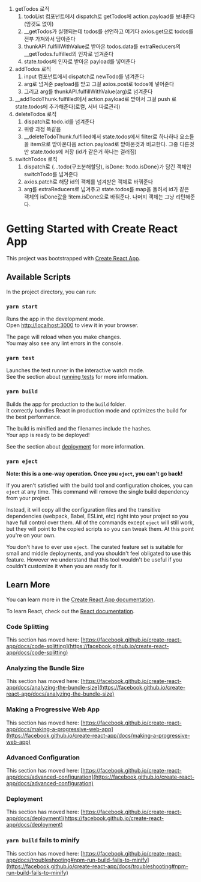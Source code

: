 


1. getTodos 로직
    1. todoList 컴포넌트에서 dispatch로 getTodos에 action.payload를 보내준다(암것도 없이)
    2. __getTodos가 실행되는데 todos를 선언하고 여기다 axios.get으로 todos를 전부 가져와서 담아준다
    3. thunkAPI.fulfillWithValue로 받아온 todos.data를 extraReducers의 __getTodos.fulfilled의 인자로 넘겨준다
    4. state.todos에 인자로 받아온 payload를 넣어준다
2. addTodos 로직
    1. input 컴포넌트에서 dispatch로 newTodo를 넘겨준다
    2. arg로 넘겨준 payload를 받고 그걸 axios.post로 todos에 넣어준다
    3. 그리고 arg를 thunkAPI.fulfillWithValue(arg)로 넘겨준다
3. __addTodoThunk.fulfilled에서 action.payload로 받아서 그걸 push 로 state.todos에 추가해준다(로컬, 서버 따로관리)
4. deleteTodos 로직
    1. dispatch로 todo.id를 넘겨준다
    2. 위랑 과정 똑같음
    3. __deleteTodoThunk.fulfilled에서 state.todos에서 filter로 하나하나 요소들을 item으로 받아온다음 action.payload로 받아온것과 비교한다. 그중 다른것만 state.todos에 저장 (id가 같은거 하나는 걸러짐)
5. switchTodos 로직
    1. dispatch로 {...todo(구조분해할당), isDone: !todo.isDone}가 담긴 객체인 switchTodo를 넘겨준다 
    2. axios.patch로 해당 id의 객체를 넘겨받은 객체로 바꿔준다
    3. arg를 extraReducers로 넘겨주고 state.todos를 map을 돌려서 id가 같은 객체의 isDone값을 !item.isDone으로 바꿔준다. 나머지 객체는 그냥 리턴해준다.



# Getting Started with Create React App

This project was bootstrapped with [Create React App](https://github.com/facebook/create-react-app).

## Available Scripts

In the project directory, you can run:

### `yarn start`

Runs the app in the development mode.\
Open [http://localhost:3000](http://localhost:3000) to view it in your browser.

The page will reload when you make changes.\
You may also see any lint errors in the console.

### `yarn test`

Launches the test runner in the interactive watch mode.\
See the section about [running tests](https://facebook.github.io/create-react-app/docs/running-tests) for more information.

### `yarn build`

Builds the app for production to the `build` folder.\
It correctly bundles React in production mode and optimizes the build for the best performance.

The build is minified and the filenames include the hashes.\
Your app is ready to be deployed!

See the section about [deployment](https://facebook.github.io/create-react-app/docs/deployment) for more information.

### `yarn eject`

**Note: this is a one-way operation. Once you `eject`, you can't go back!**

If you aren't satisfied with the build tool and configuration choices, you can `eject` at any time. This command will remove the single build dependency from your project.

Instead, it will copy all the configuration files and the transitive dependencies (webpack, Babel, ESLint, etc) right into your project so you have full control over them. All of the commands except `eject` will still work, but they will point to the copied scripts so you can tweak them. At this point you're on your own.

You don't have to ever use `eject`. The curated feature set is suitable for small and middle deployments, and you shouldn't feel obligated to use this feature. However we understand that this tool wouldn't be useful if you couldn't customize it when you are ready for it.

## Learn More

You can learn more in the [Create React App documentation](https://facebook.github.io/create-react-app/docs/getting-started).

To learn React, check out the [React documentation](https://reactjs.org/).

### Code Splitting

This section has moved here: [https://facebook.github.io/create-react-app/docs/code-splitting](https://facebook.github.io/create-react-app/docs/code-splitting)

### Analyzing the Bundle Size

This section has moved here: [https://facebook.github.io/create-react-app/docs/analyzing-the-bundle-size](https://facebook.github.io/create-react-app/docs/analyzing-the-bundle-size)

### Making a Progressive Web App

This section has moved here: [https://facebook.github.io/create-react-app/docs/making-a-progressive-web-app](https://facebook.github.io/create-react-app/docs/making-a-progressive-web-app)

### Advanced Configuration

This section has moved here: [https://facebook.github.io/create-react-app/docs/advanced-configuration](https://facebook.github.io/create-react-app/docs/advanced-configuration)

### Deployment

This section has moved here: [https://facebook.github.io/create-react-app/docs/deployment](https://facebook.github.io/create-react-app/docs/deployment)

### `yarn build` fails to minify

This section has moved here: [https://facebook.github.io/create-react-app/docs/troubleshooting#npm-run-build-fails-to-minify](https://facebook.github.io/create-react-app/docs/troubleshooting#npm-run-build-fails-to-minify)
